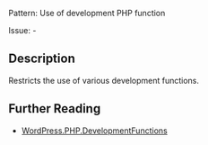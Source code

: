 Pattern: Use of development PHP function

Issue: -

## Description

Restricts the use of various development functions.

## Further Reading

* [WordPress.PHP.DevelopmentFunctions](https://github.com/WordPress/WordPress-Coding-Standards/tree/develop/WordPress/Sniffs/PHP/DevelopmentFunctionsSniff.php)